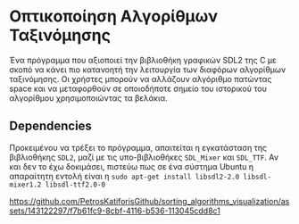 # Οπτικοποίηση Αλγορίθμων Ταξινόμησης

Ένα πρόγραμμα που αξιοποιεί την βιβλιοθήκη γραφικών SDL2 της C με
σκοπό να κάνει πιο κατανοητή την λειτουργία των διαφόρων αλγορίθμων ταξινόμησης.
Οι χρήστες μπορούν να αλλάζουν αλγόριθμο πατώντας space και να μεταφορθούν σε
οποιοδήποτε σημείο του ιστορικού του αλγορίθμου χρησιμοποιώντας τα βελάκια.

## Dependencies

Προκειμένου να τρέξει το πρόγραμμα, απαιτείται η εγκατάσταση της βιβλιοθήκης `SDL2`, μαζί με
τις υπο-βιβλιοθήκες `SDL_Mixer` και `SDL_TTF`. Αν και δεν το έχω δοκιμάσει, πιστεύω πως σε ένα
σύστημα Ubuntu η απαραίτητη εντολή είναι η `sudo apt-get install libsdl2-2.0 libsdl-mixer1.2 libsdl-ttf2.0-0`

https://github.com/PetrosKatiforisGithub/sorting_algorithms_visualization/assets/143122297/f7b61fc9-8cbf-4116-b536-113045cdd8c1
